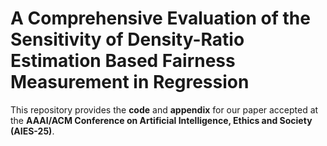 # A Comprehensive Evaluation of the Sensitivity of Density-Ratio Estimation Based Fairness Measurement in Regression

This repository provides the **code** and **appendix** for our paper accepted at the **AAAI/ACM Conference on Artificial Intelligence, Ethics and Society (AIES-25)**. 


